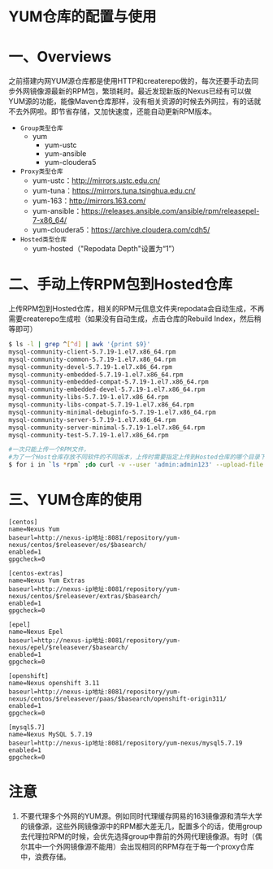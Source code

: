 # YUM仓库的配置与使用

# 一、Overviews

 之前搭建内网YUM源仓库都是使用HTTP和createrepo做的，每次还要手动去同步外网镜像源最新的RPM包，繁琐耗时。最近发现新版的Nexus已经有可以做YUM源的功能，能像Maven仓库那样，没有相关资源的时候去外网拉，有的话就不去外网啦。即节省存储，又加快速度，还能自动更新RPM版本。

- `Group类型仓库`
  - yum
    - yum-ustc
    - yum-ansible
    - yum-cloudera5
- `Proxy类型仓库`
  - yum-ustc：http://mirrors.ustc.edu.cn/
  - yum-tuna：https://mirrors.tuna.tsinghua.edu.cn/
  - yum-163：http://mirrors.163.com/
  - yum-ansible：https://releases.ansible.com/ansible/rpm/releasepel-7-x86_64/
  - yum-cloudera5：https://archive.cloudera.com/cdh5/
- `Hosted类型仓库`
  - yum-hosted（"Repodata Depth"设置为“1”）


# 二、手动上传RPM包到Hosted仓库

上传RPM包到Hosted仓库，相关的RPM元信息文件夹repodata会自动生成，不再需要createrepo生成啦（如果没有自动生成，点击仓库的Rebuild Index，然后稍等即可）

```bash
$ ls -l | grep ^[^d] | awk '{print $9}'
mysql-community-client-5.7.19-1.el7.x86_64.rpm
mysql-community-common-5.7.19-1.el7.x86_64.rpm
mysql-community-devel-5.7.19-1.el7.x86_64.rpm
mysql-community-embedded-5.7.19-1.el7.x86_64.rpm
mysql-community-embedded-compat-5.7.19-1.el7.x86_64.rpm
mysql-community-embedded-devel-5.7.19-1.el7.x86_64.rpm
mysql-community-libs-5.7.19-1.el7.x86_64.rpm
mysql-community-libs-compat-5.7.19-1.el7.x86_64.rpm
mysql-community-minimal-debuginfo-5.7.19-1.el7.x86_64.rpm
mysql-community-server-5.7.19-1.el7.x86_64.rpm
mysql-community-server-minimal-5.7.19-1.el7.x86_64.rpm
mysql-community-test-5.7.19-1.el7.x86_64.rpm

#一次只能上传一个RPM文件，
#为了一个Host仓库存放不同软件的不同版本，上传时需要指定上传到Hosted仓库的哪个目录下，以文件夹名来区分当前上传的RPM包是哪个版本的。
$ for i in `ls *rpm` ;do curl -v --user 'admin:admin123' --upload-file $i http://nexus-ip地址:8081/repository/yum-nexus-MySQL/mysql5.7.19/;done
```

# 三、YUM仓库的使用

```properties
[centos]
name=Nexus Yum
baseurl=http://nexus-ip地址:8081/repository/yum-nexus/centos/$releasever/os/$basearch/
enabled=1
gpgcheck=0

[centos-extras]
name=Nexus Yum Extras
baseurl=http://nexus-ip地址:8081/repository/yum-nexus/centos/$releasever/extras/$basearch/
enabled=1
gpgcheck=0

[epel]
name=Nexus Epel
baseurl=http://nexus-ip地址:8081/repository/yum-nexus/epel/$releasever/$basearch/
enabled=1
gpgcheck=0

[openshift]
name=Nexus openshift 3.11
baseurl=http://nexus-ip地址:8081/repository/yum-nexus/centos/$releasever/paas/$basearch/openshift-origin311/
enabled=1
gpgcheck=0

[mysql5.7]
name=Nexus MySQL 5.7.19
baseurl=http://nexus-ip地址:8081/repository/yum-nexus/mysql5.7.19
enabled=1
gpgcheck=0
```

# 注意

1. 不要代理多个外网的YUM源。例如同时代理缓存网易的163镜像源和清华大学的镜像源，这些外网镜像源中的RPM都大差无几，配置多个的话，使用group去代理拉RPM的时候，会优先选择group中靠前的外网代理镜像源。有时（偶尔其中一个外网镜像源不能用）会出现相同的RPM存在于每一个proxy仓库中，浪费存储。